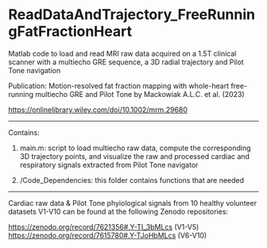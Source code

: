 # ReadDataAndTrajectory_FreeRunningFatFractionHeart
Matlab code to load and read MRI raw data acquired on a 1.5T clinical scanner with a multiecho GRE sequence, a 3D radial trajectory and Pilot Tone navigation

Publication: Motion-resolved fat fraction mapping with whole-heart free-running multiecho GRE and Pilot Tone by Mackowiak A.L.C. et al. (2023)

https://onlinelibrary.wiley.com/doi/10.1002/mrm.29680

***********************************************************************************************************************************************************************

Contains: 

1) main.m: script to load multiecho raw data, compute the corresponding 3D trajectory points, and visualize the raw and processed cardiac and respiratory signals                extracted from Pilot Tone navigator

2) /Code_Dependencies: this folder contains functions that are needed

***********************************************************************************************************************************************************************

Cardiac raw data & Pilot Tone phyiological signals from 10 healthy volunteer datasets V1-V10 can be found at the following Zenodo repositories:

https://zenodo.org/record/7621356#.Y-TI_3bMLcs  (V1-V5)
https://zenodo.org/record/7615780#.Y-TJoHbMLcs  (V6-V10)






